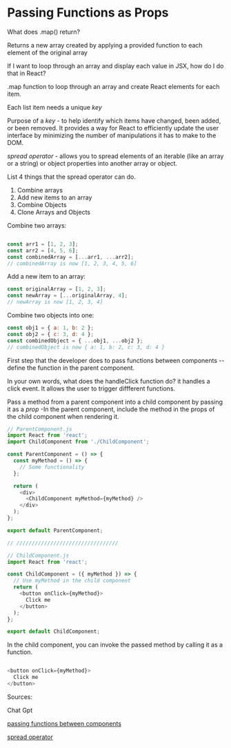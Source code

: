 # Passing Functions as Props

What does .map() return?

Returns a new array created by applying a provided function to each element of the original array

If I want to loop through an array and display each value in JSX, how do I do that in React?

.map function to loop through an array and create React elements for each item.

Each list item needs a unique *key*

Purpose of a *key* - to help identify which items have changed, been added, or been removed. It provides a way for React to efficiently update the user interface by minimizing the number of manipulations it has to make to the DOM.

*spread operator* - allows you to spread elements of an iterable (like an array or a string) or object properties into another array or object.

List 4 things that the spread operator can do.

1. Combine arrays
2. Add new items to an array
3. Combine Objects
4. Clone Arrays and Objects

Combine two arrays:

``` javascript

const arr1 = [1, 2, 3];
const arr2 = [4, 5, 6];
const combinedArray = [...arr1, ...arr2];
// combinedArray is now [1, 2, 3, 4, 5, 6]
```

Add a new item to an array:

``` javascript
const originalArray = [1, 2, 3];
const newArray = [...originalArray, 4];
// newArray is now [1, 2, 3, 4]

```

Combine two objects into one:

``` javascript
const obj1 = { a: 1, b: 2 };
const obj2 = { c: 3, d: 4 };
const combinedObject = { ...obj1, ...obj2 };
// combinedObject is now { a: 1, b: 2, c: 3, d: 4 }


```

First step that the developer does to pass functions between components -- define the function in the parent component.

In your own words, what does the handleClick function do? it handles a click event. It allows the user to trigger diffferent functions.

Pass a method from a parent component into a child component by passing it as a *prop*
-In the parent component, include the method in the props of the child component when rendering it.

```javascript
// ParentComponent.js
import React from 'react';
import ChildComponent from './ChildComponent';

const ParentComponent = () => {
  const myMethod = () => {
    // Some functionality
  };

  return (
    <div>
      <ChildComponent myMethod={myMethod} />
    </div>
  );
};

export default ParentComponent;

// /////////////////////////////////

// ChildComponent.js
import React from 'react';

const ChildComponent = ({ myMethod }) => {
  // Use myMethod in the child component
  return (
    <button onClick={myMethod}>
      Click me
    </button>
  );
};

export default ChildComponent;


```

In the child component, you can invoke the passed method by calling it as a function.

```javascript

<button onClick={myMethod}>
  Click me
</button>

```

Sources: 

Chat Gpt  

[passing functions between components](https://www.youtube.com/watch?v=n-6i_WGIOKE) 

[spread operator](https://developer.mozilla.org/en-US/docs/Web/JavaScript/Reference/Operators/Spread_syntax)